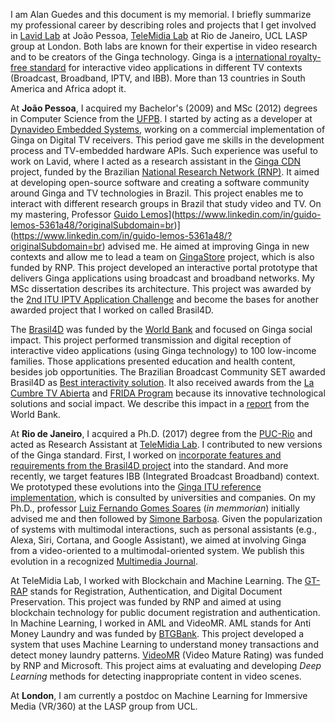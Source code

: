 I am Alan Guedes and this document is my memorial. I briefly summarize my professional career by describing roles and projects that I get involved in [Lavid Lab](http://www.lavid.ufpb.br) at João Pessoa, [TeleMidia Lab](http://telemidia.puc-rio.br/) at Rio de Janeiro, UCL LASP group at London. Both labs are known for their expertise in video research and to be creators of the Ginga technology. Ginga is a [international royalty-free standard](https://www.itu.int/rec/T-REC-H.761) for interactive video applications in different TV contexts (Broadcast, Broadband, IPTV, and IBB). More than 13 countries in South America and Africa adopt it.

At **João Pessoa**, I acquired my Bachelor's (2009) and MSc (2012) degrees in Computer Science from the [UFPB](http://www.ufpb.br). I started by acting as a developer at [Dynavideo Embedded Systems](https://www.dynavideo.com.br), working on a commercial implementation of Ginga on Digital TV receivers. This period gave me skills in the development process and TV-embedded hardware APIs. Such experience was useful to work on Lavid, where I acted as a research assistant in the [Ginga CDN](http://www.redetic.rnp.br/ctic/2019/01/29/gingarap-gingafrevo/) project, funded by the Brazilian [National Research Network (RNP)](https://www.rnp.br). It aimed at developing open-source software and creating a software community around Ginga and TV technologies in Brazil. This project enables me to interact with different research groups in Brazil that study video and TV. On my mastering, Professor [Guido Lemos](https://www.linkedin.com/in/guido-lemos-5361a48/?originalSubdomain=br)](https://www.linkedin.com/in/guido-lemos-5361a48/?originalSubdomain=br)](https://www.linkedin.com/in/guido-lemos-5361a48/?originalSubdomain=br) advised me. He aimed at improving Ginga in new contexts and allow me to lead a team on [GingaStore](http://www.redetic.rnp.br/ctic/2019/01/29/ginga-appstore/) project, which is also funded by RNP. This project developed an interactive portal prototype that delivers Ginga applications using broadcast and broadband networks. My MSc dissertation describes its architecture. This project was awarded by the [2nd ITU IPTV Application Challenge](http://itu.int/en/ITU-T/challenges/pages/iptv.aspx) and become the bases for another awarded project that I worked on called Brasil4D.

The [Brasil4D](http://www.ebc.com.br/brasil-4d) was funded by the [World Bank](https://www.worldbank.org/) and focused on Ginga social impact. This project performed transmission and digital reception of interactive video applications (using Ginga technology) to 100 low-income families. Those applications presented education and health content, besides job opportunities. The Brazilian Broadcast Community SET awarded Brasil4D as [Best interactivity solution](http://set.org.br/artigos/ed137/137_revistadaset_70.pdf). It also received awards from the [La Cumbre TV Abierta](https://www.premiotv.com/es/ganadores-es/ganadores-2013-es) and [FRIDA Program](https://programafrida.net/archivos/project/brasil-4d) because its innovative technological solutions and social impact. We describe this impact in a [report](http://documents.worldbank.org/curated/en/232621468230956108/pdf/809560WP0PORTU0Box0379824B00PUBLIC0.pdf) from the World Bank.

At **Rio de Janeiro**, I acquired a Ph.D. (2017) degree from the [PUC-Rio](http://www.inf.puc-rio.br/) and acted as Research Assistant at [TeleMidia Lab](http://telemidia.puc-rio.br/). I contributed to new versions of the Ginga standard. First, I worked on [incorporate features and requirements from the Brasil4D project](https://www.abntcatalogo.com.br/norma.aspx?ID=361857#) into the standard. And more recently, we target features IBB (Integrated Broadcast Broadband) context. We prototyped these evolutions into the [Ginga ITU reference implementation](https://github.com/TeleMidia/ginga), which is consulted by universities and companies. On my Ph.D., professor [Luiz Fernando Gomes Soares](https://www.researchgate.net/profile/Luiz_Fernando_Soares) (*in memmorian*) initially advised me and then followed by [Simone Barbosa](https://www.linkedin.com/in/simonedjb/). Given the popularization of systems with multimodal interactions, such as personal assistants (e.g., Alexa, Siri, Cortana, and Google Assistant), we aimed at involving Ginga from a video-oriented to a multimodal-oriented system. We publish this evolution in a recognized [Multimedia Journal](https://link.springer.com/article/10.1007/s11042-016-3846-8).

At TeleMidia Lab, I worked with Blockchain and Machine Learning. The [GT-RAP](http://wrnp.rnp.br/sites/wrnp2017/files/02_wrnp2017_poster_gt-sap_design.pdf) stands for Registration, Authentication, and Digital Document Preservation. This project was funded by RNP and aimed at using blockchain technology for public document registration and authentication. In Machine Learning, I worked in AML and VideoMR. AML stands for Anti Money Laundry and was funded by [BTGBank](https://www.btgpactual.com/). This project developed a system that uses Machine Learning to understand money transactions and detect money laundry patterns. [VideoMR](https://www.rnp.br/en/rnp-and-microsoft-challenge-artificial-intelligence) (Video Mature Rating) was funded by RNP and Microsoft. This project aims at evaluating and developing *Deep Learning* methods for detecting inappropriate content in video scenes.

At **London**, I am currently a postdoc on Machine Learning for Immersive Media (VR/360) at the LASP group from UCL.